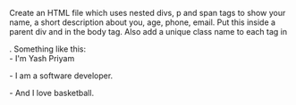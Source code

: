 Create an HTML file which uses nested divs, p and span tags to show your name, a short description about you, age, phone, email. Put this inside a parent div and in the body tag. Also add a unique class name to each tag in 
<body></body>
. Something like this:
<div class="container">
   - I'm <span class="name-span">
              Yash Priyam 
         </span>

  <p class="para1" >
    - I am a software developer.
  </p>

  <div class="container2">
    - And I love basketball.
  </div>

</div>